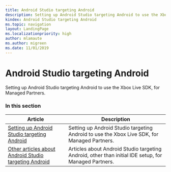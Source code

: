 ```yaml
---
title: Android Studio targeting Android
description: Setting up Android Studio targeting Android to use the Xbox Live SDK, for Managed Partners.
kindex: Android Studio targeting Android
ms.topic: navigation
layout: LandingPage
ms.localizationpriority: high
author: mlamaute
ms.author: migreen
ms.date: 11/01/2019
---
```


# Android Studio targeting Android

Setting up Android Studio targeting Android to use the Xbox Live SDK, for Managed Partners.


### In this section

| Article | Description |
|---------|-------------|
| [Setting up Android Studio targeting Android](live-astudio-android-mp.md) | Setting up Android Studio targeting Android to use the Xbox Live SDK, for Managed Partners. |
| [Other articles about Android Studio targeting Android](other/live-mp-astudio-android-other-nav.md) | Articles about Android Studio targeting Android, other than initial IDE setup, for Managed Partners. |

